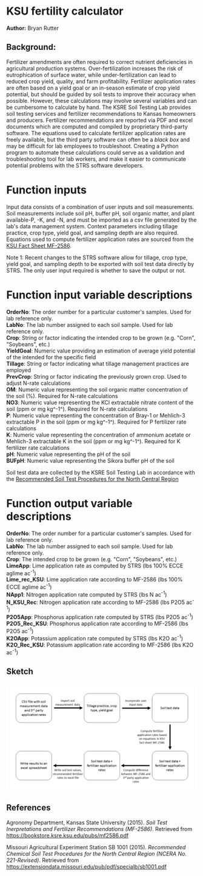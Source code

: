# KSU fertility calculator

__Author:__ Bryan Rutter  

## Background:

Fertilizer amendments are often required to correct nutrient deficiencies in agricultural production systems. Over-fertilization increases the risk of eutrophication of surface water, while under-fertilization can lead to reduced crop yield, quality, and farm profitability. Fertilizer application rates are often based on a yield goal or an in-season estimate of crop yield potential, but should be guided by soil tests to improve their accuracy when possible. However, these calculations may involve several variables and can be cumbersome to calculate by hand. The KSRE Soil Testing Lab provides soil testing services and fertilizer recommendations to Kansas homeowners and producers. Fertilizer recommendations are reported via PDF and excel documents which are computed and compiled by proprietary third-party software. The equations used to calculate fertilizer application rates are freely available, but the third party software can often be a _black box_ and may be difficult for lab employees to troubleshoot. Creating a Python program to automate these calculations could serve as a validation and troubleshooting tool for lab workers, and make it easier to communicate potential problems with the STRS software developers.

# Function inputs

Input data consists of a combination of user inputs and soil measurements. Soil measurements include soil pH, buffer pH, soil organic matter, and plant available-P, -K, and -N, and must be imported as a csv file generated by the lab's data management system. Context parameters including tillage practice, crop type, yield goal, and sampling depth are also required. Equations used to compute fertilizer application rates are sourced from the [KSU Fact Sheet MF-2586](https://bookstore.ksre.ksu.edu/pubs/mf2586.pdf). 

Note 1: Recent changes to the STRS software allow for tillage, crop type, yield goal, and sampling depth to be exported with soil test data directly by STRS. The only user input required is whether to save the output or not.

# Function input variable descriptions
__OrderNo__: The order number for a particular customer's samples. Used for lab reference only.  
__LabNo__: The lab number assigned to each soil sample. Used for lab reference only.  
__Crop__: String or factor indicating the intended crop to be grown (e.g. "Corn", "Soybeans", etc.)  
__YieldGoal__: Numeric value providing an estimation of average yield potential of the intended for the specific field   
__Tillage__: String or factor indicating what tillage management practices are employed  
__PrevCrop__: String or factor indicating the previously grown crop. Used to adjust N-rate calculations  
__OM__: Numeric value representing the soil organic matter concentration of the soil (%). Required for N-rate calculations  
__NO3__: Numeric value representing the KCl extractable nitrate content of the soil (ppm or mg kg^-1^). Required for N-rate calculations  
__P__: Numeric value representing the concentration of Bray-1 or Mehlich-3 extractable P in the soil (ppm or mg kg^-1^). Required for P fertilizer rate calculations  
__K__: Numeric value representing the concentration of ammonium acetate or Mehlich-3 extractable K in the soil (ppm or mg kg^-1^). Required for K fertilizer rate calculations    
__pH__: Numeric value representing the pH of the soil  
__BUFpH__: Numeric value representing the Sikora buffer pH of the soil  

Soil test data are collected by the KSRE Soil Testing Lab in accordance with the [Recommended Soil Test Procedures for the North Central Region](https://extensiondata.missouri.edu/pub/pdf/specialb/sb1001.pdf)

# Function output variable descriptions

__OrderNo__: The order number for a particular customer's samples. Used for lab reference only.  
__LabNo__: The lab number assigned to each soil sample. Used for lab reference only.  
__Crop__: The intended crop to be grown (e.g. "Corn", "Soybeans", etc.)  
__LimeApp__: Lime application rate as computed by STRS (lbs 100% ECCE aglime ac<sup>-1</sup>)  
__Lime_rec_KSU__: Lime application rate according to MF-2586 (lbs 100% ECCE aglime ac<sup>-1</sup>)  
__NApp1__: Nitrogen application rate computed by STRS (lbs N ac<sup>-1</sup>)  
__N_KSU_Rec__: Nitrogen application rate according to MF-2586 (lbs P2O5 ac<sup>-1</sup>)  
__P2O5App__: Phosphorus application rate computed by STRS (lbs P2O5 ac<sup>-1</sup>)  
__P2O5_Rec_KSU__: Phosphorus application rate according to MF-2586 (lbs P2O5 ac<sup>-1</sup>)  
__K2OApp__: Potassium application rate computed by STRS (lbs K2O ac<sup>-1</sup>)  
__K2O_Rec_KSU__: Potassium application rate according to MF-2586 (lbs K2O ac<sup>-1</sup>)  

## Sketch
<img src="Project_schematic.png" alt="workflow" width="750"/>

## References

Agronomy Department, Kansas State University (2015). _Soil Test Inerpretations and Fertilizer Recommendations (MF-2586)_. Retrieved from https://bookstore.ksre.ksu.edu/pubs/mf2586.pdf

Missouri Agricultural Experiment Station SB 1001 (2015). _Recommended Chemical Soil Test Procedures for the North Central Region (NCERA No. 221-Revised)_. Retrieved from https://extensiondata.missouri.edu/pub/pdf/specialb/sb1001.pdf
